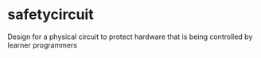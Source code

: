 # safetycircuit
Design for a physical circuit to protect hardware that is being controlled by learner programmers
